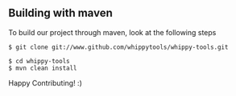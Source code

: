 ## Building with maven

To build our project through maven, look at the following steps 

```
$ git clone git://www.github.com/whippytools/whippy-tools.git
```

```
$ cd whippy-tools
$ mvn clean install
```

Happy Contributing! :)